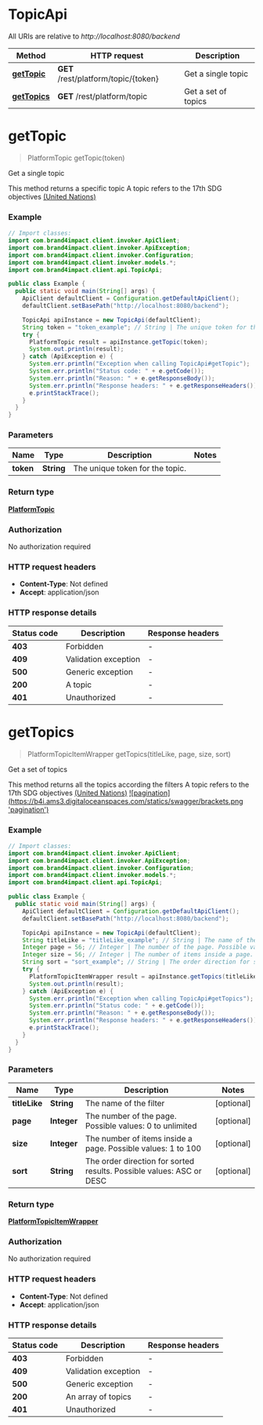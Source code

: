 # TopicApi

All URIs are relative to *http://localhost:8080/backend*

Method | HTTP request | Description
------------- | ------------- | -------------
[**getTopic**](TopicApi.md#getTopic) | **GET** /rest/platform/topic/{token} | Get a single topic
[**getTopics**](TopicApi.md#getTopics) | **GET** /rest/platform/topic | Get a set of topics


<a name="getTopic"></a>
# **getTopic**
> PlatformTopic getTopic(token)

Get a single topic

This method returns a specific topic  A topic refers to the 17th SDG objectives [(United Nations)](https://sdgs.un.org/goals)  

### Example
```java
// Import classes:
import com.brand4impact.client.invoker.ApiClient;
import com.brand4impact.client.invoker.ApiException;
import com.brand4impact.client.invoker.Configuration;
import com.brand4impact.client.invoker.models.*;
import com.brand4impact.client.api.TopicApi;

public class Example {
  public static void main(String[] args) {
    ApiClient defaultClient = Configuration.getDefaultApiClient();
    defaultClient.setBasePath("http://localhost:8080/backend");

    TopicApi apiInstance = new TopicApi(defaultClient);
    String token = "token_example"; // String | The unique token for the topic.
    try {
      PlatformTopic result = apiInstance.getTopic(token);
      System.out.println(result);
    } catch (ApiException e) {
      System.err.println("Exception when calling TopicApi#getTopic");
      System.err.println("Status code: " + e.getCode());
      System.err.println("Reason: " + e.getResponseBody());
      System.err.println("Response headers: " + e.getResponseHeaders());
      e.printStackTrace();
    }
  }
}
```

### Parameters

Name | Type | Description  | Notes
------------- | ------------- | ------------- | -------------
 **token** | **String**| The unique token for the topic. |

### Return type

[**PlatformTopic**](PlatformTopic.md)

### Authorization

No authorization required

### HTTP request headers

 - **Content-Type**: Not defined
 - **Accept**: application/json

### HTTP response details
| Status code | Description | Response headers |
|-------------|-------------|------------------|
**403** | Forbidden |  -  |
**409** | Validation exception |  -  |
**500** | Generic exception |  -  |
**200** | A topic |  -  |
**401** | Unauthorized |  -  |

<a name="getTopics"></a>
# **getTopics**
> PlatformTopicItemWrapper getTopics(titleLike, page, size, sort)

Get a set of topics

This method returns all the topics according the filters  A topic refers to the 17th SDG objectives [(United Nations)](https://sdgs.un.org/goals)    [![pagination](https://b4i.ams3.digitaloceanspaces.com/statics/swagger/brackets.png &#39;pagination&#39;)](http://localhost:8080/backend/blog/home#pagination)

### Example
```java
// Import classes:
import com.brand4impact.client.invoker.ApiClient;
import com.brand4impact.client.invoker.ApiException;
import com.brand4impact.client.invoker.Configuration;
import com.brand4impact.client.invoker.models.*;
import com.brand4impact.client.api.TopicApi;

public class Example {
  public static void main(String[] args) {
    ApiClient defaultClient = Configuration.getDefaultApiClient();
    defaultClient.setBasePath("http://localhost:8080/backend");

    TopicApi apiInstance = new TopicApi(defaultClient);
    String titleLike = "titleLike_example"; // String | The name of the filter
    Integer page = 56; // Integer | The number of the page. Possible values: 0 to unlimited
    Integer size = 56; // Integer | The number of items inside a page. Possible values: 1 to 100
    String sort = "sort_example"; // String | The order direction for sorted results. Possible values: ASC or DESC
    try {
      PlatformTopicItemWrapper result = apiInstance.getTopics(titleLike, page, size, sort);
      System.out.println(result);
    } catch (ApiException e) {
      System.err.println("Exception when calling TopicApi#getTopics");
      System.err.println("Status code: " + e.getCode());
      System.err.println("Reason: " + e.getResponseBody());
      System.err.println("Response headers: " + e.getResponseHeaders());
      e.printStackTrace();
    }
  }
}
```

### Parameters

Name | Type | Description  | Notes
------------- | ------------- | ------------- | -------------
 **titleLike** | **String**| The name of the filter | [optional]
 **page** | **Integer**| The number of the page. Possible values: 0 to unlimited | [optional]
 **size** | **Integer**| The number of items inside a page. Possible values: 1 to 100 | [optional]
 **sort** | **String**| The order direction for sorted results. Possible values: ASC or DESC | [optional]

### Return type

[**PlatformTopicItemWrapper**](PlatformTopicItemWrapper.md)

### Authorization

No authorization required

### HTTP request headers

 - **Content-Type**: Not defined
 - **Accept**: application/json

### HTTP response details
| Status code | Description | Response headers |
|-------------|-------------|------------------|
**403** | Forbidden |  -  |
**409** | Validation exception |  -  |
**500** | Generic exception |  -  |
**200** | An array of topics |  -  |
**401** | Unauthorized |  -  |

